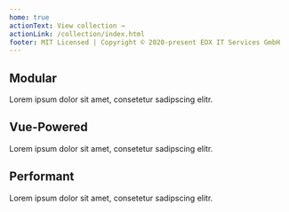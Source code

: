 ```yaml
---
home: true
actionText: View collection →
actionLink: /collection/index.html
footer: MIT Licensed | Copyright © 2020-present EOX IT Services GmbH
---
```


<div class="features">
  <div class="feature">
    <h2>Modular</h2>
    <p>Lorem ipsum dolor sit amet, consetetur sadipscing elitr.</p>
  </div>
  <div class="feature">
    <h2>Vue-Powered</h2>
    <p>Lorem ipsum dolor sit amet, consetetur sadipscing elitr.</p>
  </div>
  <div class="feature">
    <h2>Performant</h2>
    <p>Lorem ipsum dolor sit amet, consetetur sadipscing elitr.</p>
  </div>
</div>


